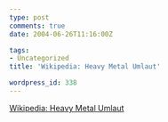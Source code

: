 ```yaml
---
type: post
comments: true
date: 2004-06-26T11:16:00Z

tags:
- Uncategorized
title: 'Wikipedia: Heavy Metal Umlaut'

wordpress_id: 338
---
```


[Wikipedia: Heavy Metal Umlaut](http://en.wikipedia.org/wiki/Heavy_metal_umlaut)
